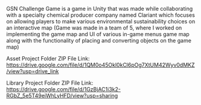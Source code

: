 GSN Challenge Game is a game in Unity that was made while collaborating with a specialty chemical producer company named Clariant which focuses on allowing players to make various environmental sustainability choices on an interactive map (Game was made in a team of 5, where I worked on implementing
the game map and UI of various in-game menus game map along with the functionality of placing and converting objects on the game map)

Asset Project Folder ZIP File Link: https://drive.google.com/file/d/1QM0o45Okl0kCl6pOg7XtUM42Wyv0dMKZ/view?usp=drive_link

Library Project Folder ZIP File Link: https://drive.google.com/file/d/1GzBjAC1i3k2-RGbZ_5e5T49eiWhLyHFD/view?usp=sharing
